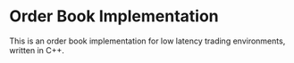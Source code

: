 # Order Book Implementation

This is an order book implementation for low latency trading environments, written in C++. 